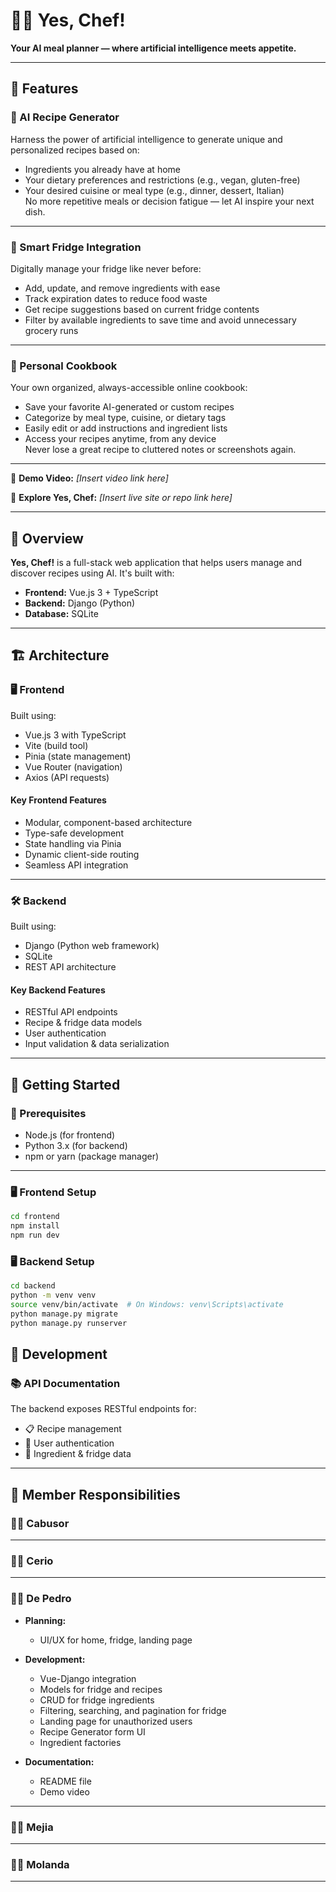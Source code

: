 # 👨‍🍳 Yes, Chef!
**Your AI meal planner — where artificial intelligence meets appetite.**

---

## 🌟 Features
### 🤖 AI Recipe Generator  
Harness the power of artificial intelligence to generate unique and personalized recipes based on:
- Ingredients you already have at home  
- Your dietary preferences and restrictions (e.g., vegan, gluten-free)  
- Your desired cuisine or meal type (e.g., dinner, dessert, Italian)  
No more repetitive meals or decision fatigue — let AI inspire your next dish.

---

### 🧊 Smart Fridge Integration  
Digitally manage your fridge like never before:
- Add, update, and remove ingredients with ease  
- Track expiration dates to reduce food waste  
- Get recipe suggestions based on current fridge contents  
- Filter by available ingredients to save time and avoid unnecessary grocery runs  

---

### 📖 Personal Cookbook  
Your own organized, always-accessible online cookbook:
- Save your favorite AI-generated or custom recipes  
- Categorize by meal type, cuisine, or dietary tags  
- Easily edit or add instructions and ingredient lists  
- Access your recipes anytime, from any device  
Never lose a great recipe to cluttered notes or screenshots again.

---

🎥 **Demo Video:** _[Insert video link here]_

🔗 **Explore Yes, Chef:** _[Insert live site or repo link here]_

---

## 📌 Overview
**Yes, Chef!** is a full-stack web application that helps users manage and discover recipes using AI. It's built with:

- **Frontend:** Vue.js 3 + TypeScript
- **Backend:** Django (Python)
- **Database:** SQLite

---

## 🏗️ Architecture

### 🖥️ Frontend
Built using:
- Vue.js 3 with TypeScript
- Vite (build tool)
- Pinia (state management)
- Vue Router (navigation)
- Axios (API requests)

#### Key Frontend Features
- Modular, component-based architecture
- Type-safe development
- State handling via Pinia
- Dynamic client-side routing
- Seamless API integration

---

### 🛠️ Backend
Built using:
- Django (Python web framework)
- SQLite
- REST API architecture

#### Key Backend Features
- RESTful API endpoints
- Recipe & fridge data models
- User authentication
- Input validation & data serialization

---

## 🚀 Getting Started

### 🔧 Prerequisites
- Node.js (for frontend)
- Python 3.x (for backend)
- npm or yarn (package manager)

---

### 🖥️ Frontend Setup
```bash
cd frontend
npm install
npm run dev
```

### 🖥️ Backend Setup
```bash
cd backend
python -m venv venv
source venv/bin/activate  # On Windows: venv\Scripts\activate
python manage.py migrate
python manage.py runserver
```

## 🧪 Development

### 📚 API Documentation
The backend exposes RESTful endpoints for:

- 📋 Recipe management  
- 🔐 User authentication  
- 🧊 Ingredient & fridge data  

---

## 👥 Member Responsibilities

### 🧑‍💻 Cabusor

---

### 🧑‍💻 Cerio

---

### 🧑‍💻 De Pedro
- **Planning:**  
  - UI/UX for home, fridge, landing page

- **Development:**  
  - Vue-Django integration  
  - Models for fridge and recipes  
  - CRUD for fridge ingredients  
  - Filtering, searching, and pagination for fridge  
  - Landing page for unauthorized users  
  - Recipe Generator form UI  
  - Ingredient factories

- **Documentation:**  
  - README file  
  - Demo video

---

### 👩‍💻 Mejia  

---

### 👨‍💻 Molanda  

---




